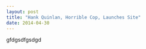 ```yaml
---
layout: post
title: "Hank Quinlan, Horrible Cop, Launches Site"
date: 2014-04-30
---
```

gfdgsdfgsdgd
